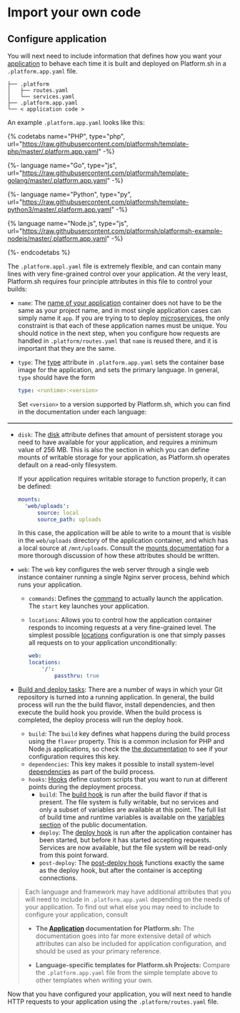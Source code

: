 # Import your own code

## Configure application

You will next need to include information that defines how you want your [application](/configuration/app-containers.md) to behave each time it is built and deployed on Platform.sh in a `.platform.app.yaml` file.
    
```.
├── .platform
│   ├── routes.yaml
│   └── services.yaml
├── .platform.app.yaml
└── < application code >
```

An example `.platform.app.yaml` looks like this:

{% codetabs name="PHP", type="php", url="https://raw.githubusercontent.com/platformsh/template-php/master/.platform.app.yaml" -%}

{%- language name="Go", type="js", url="https://raw.githubusercontent.com/platformsh/template-golang/master/.platform.app.yaml" -%}

{%- language name="Python", type="py", url="https://raw.githubusercontent.com/platformsh/template-python3/master/.platform.app.yaml" -%}

{% language name="Node.js", type="js", url="https://raw.githubusercontent.com/platformsh/platformsh-example-nodejs/master/.platform.app.yaml" -%}

{%- endcodetabs %}


The `.platform.appl.yaml` file is extremely flexible, and can contain many lines with very fine-grained control over your application. At the very least, Platform.sh requires four principle attributes in this file to control your builds:

* `name`: The [name of your application](/configuration/app/name.md) container does not have to be the same as your project name, and in most single application cases can simply name it `app`. If you are trying to to deploy [microservices](/configuration/app/multi-app.md#example-of-a-micro-service-multi-app), the only constraint is that each of these application names must be unique. You should notice in the next step, when you configure how requests are handled in `.platform/routes.yaml` that `name` is reused there, and it is important that they are the same.

* `type`: The [type](/configuration/app/type.md) attribute in `.platform.app.yaml` sets the container base image for the application, and sets the primary language. In general, `type` should have the form
  
  ```yaml
  type: <runtime>:<version>
  ```

  Set `<version>` to a version supported by Platform.sh, which you can find in the documentation under each language: 

<div>
  <table id="runtimeTable" border="1">
  <tbody></tbody>
  </table>
</div>

<script>
makeImagesTable("runtimes", "supported", "runtimeTable");
</script>
  
* `disk`: The [disk](/configuration/app/storage.md) attribute defines that amount of persistent storage you need to have available for your application, and requires a minimum value of 256 MB. This is also the section in which you can define mounts of writable storage for your application, as Platform.sh operates default on a read-only filesystem. 
  
  If your application requires writable storage to function properly, it can be defined:
  
  ```yaml
  mounts:
    'web/uploads':
        source: local
        source_path: uploads
  ```
  
  In this case, the application will be able to write to a mount that is visible in the `web/uploads` directory of the application container, and which has a local source at `/mnt/uploads`. Consult the [mounts documentation](/configuration/app/storage.md#mounts) for a more thorough discussion of how these attributes should be written.

* `web`: The `web` key configures the web server through a single web instance container running a single Nginx server process, behind which runs your application. 

    * `commands`: Defines the [command](/configuration/app/web.md#locations) to actually launch the application. The `start` key launches your application.
    * `locations`: Allows you to control how the application container responds to incoming requests at a very fine-grained level. The simplest possible [locations](/configuration/app/web.md#locations) configuration is one that simply passes all requests on to your application unconditionally:
    
      ```yaml
      web:
      locations:
          '/':
              passthru: true
      ```

* [Build and deploy tasks](/configuration/app/build.md): There are a number of ways in which your Git repository is turned into a running application. In general, the build process will run the the build flavor, install dependencies, and then execute the build hook you provide. When the build process is completed, the deploy process will run the deploy hook.

   * `build`: The `build` key defines what happens during the build process using the `flavor` property. This is a common inclusion for PHP and Node.js applications, so check the [the documentation](/configuration/app/build.md#build) to see if your configuration requires this key.
   * `dependencies`: This key makes it possible to install system-level [dependencies](/configuration/app/build.md#build-dependencies) as part of the build process.
   * `hooks`: [Hooks](/configuration/app/build.md#hooks) define custom scripts that you want to run at different points during the deployment process.
      * `build`: The [build hook](/configuration/app/build.md#build-hook) is run after the build flavor if that is present. The file system is fully writable, but no services and only a subset of variables are available at this point. The full list of build time and runtime variables is available on the [variables section](/development/variables.md#variables) of the public documentation.
      * `deploy`: The [deploy hook](/configuration/app/build.md#deploy-hook) is run after the application container has been started, but before it has started accepting requests. Services are now available, but the file system will be read-only from this point forward.
      * `post-deploy`: The [post-deploy hook](/configuration/app/build.md#post-deploy-hook) functions exactly the same as the deploy hook, but after the container is accepting connections. 
  
> Each language and framework may have additional attributes that you will need to include in `.platform.app.yaml` depending on the needs of your application. To find out what else you may need to include to configure your application, consult
> 
> * **The [Application](/configuration/app-containers.md) documentation for Platform.sh:**
>    The documentation goes into far more extensive detail of which attributes can also be included for application configuration, and should be used as your primary reference.
>    
> * **Language-specific templates for Platform.sh Projects:** 
>    Compare the `.platform.app.yaml` file from the simple template above to other templates when writing your own.

Now that you have configured your application, you will next need to handle HTTP requests to your application using the `.platform/routes.yaml` file.

<div id = "buttons"></div>

<script>
    var navNextText = "I have configured my application";
    var navButtons = {type: "navigation", prev: getPathObj("prev"), next: getPathObj("next", navNextText), div: "buttons"};
    makeButton(navButtons);
</script>
